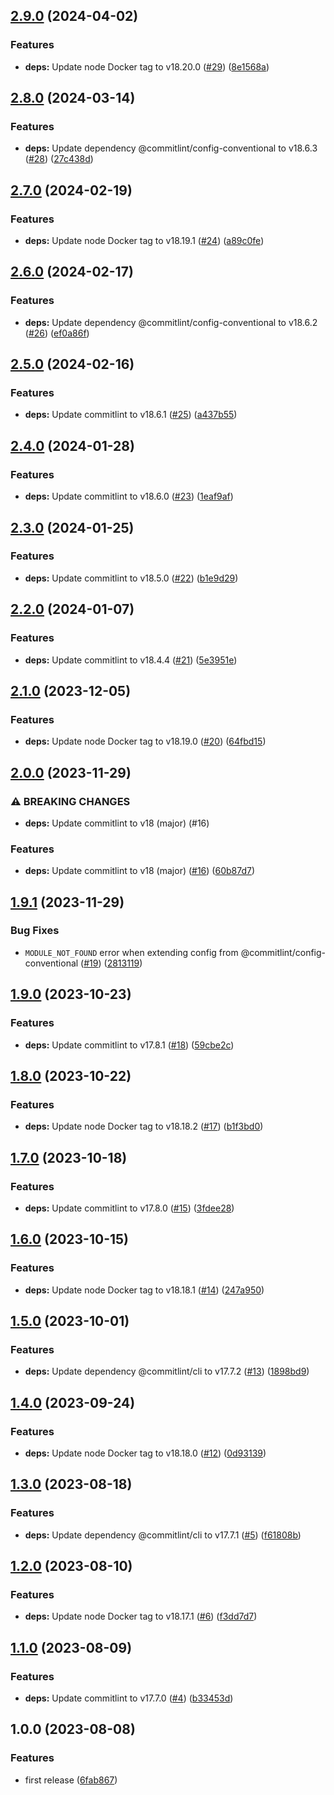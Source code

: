 ## [2.9.0](https://github.com/wndhydrnt/docker-commitlint/compare/v2.8.0...v2.9.0) (2024-04-02)


### Features

* **deps:** Update node Docker tag to v18.20.0 ([#29](https://github.com/wndhydrnt/docker-commitlint/issues/29)) ([8e1568a](https://github.com/wndhydrnt/docker-commitlint/commit/8e1568a2b444333ffd0a5cce57972f811232ef03))

## [2.8.0](https://github.com/wndhydrnt/docker-commitlint/compare/v2.7.0...v2.8.0) (2024-03-14)


### Features

* **deps:** Update dependency @commitlint/config-conventional to v18.6.3 ([#28](https://github.com/wndhydrnt/docker-commitlint/issues/28)) ([27c438d](https://github.com/wndhydrnt/docker-commitlint/commit/27c438dafb739febd1b4efa19903ed790b989a22))

## [2.7.0](https://github.com/wndhydrnt/docker-commitlint/compare/v2.6.0...v2.7.0) (2024-02-19)


### Features

* **deps:** Update node Docker tag to v18.19.1 ([#24](https://github.com/wndhydrnt/docker-commitlint/issues/24)) ([a89c0fe](https://github.com/wndhydrnt/docker-commitlint/commit/a89c0fe029c949ec72d4454d91e82738b2b8068c))

## [2.6.0](https://github.com/wndhydrnt/docker-commitlint/compare/v2.5.0...v2.6.0) (2024-02-17)


### Features

* **deps:** Update dependency @commitlint/config-conventional to v18.6.2 ([#26](https://github.com/wndhydrnt/docker-commitlint/issues/26)) ([ef0a86f](https://github.com/wndhydrnt/docker-commitlint/commit/ef0a86f4b131b95d274e3554564ed6a09f221d0e))

## [2.5.0](https://github.com/wndhydrnt/docker-commitlint/compare/v2.4.0...v2.5.0) (2024-02-16)


### Features

* **deps:** Update commitlint to v18.6.1 ([#25](https://github.com/wndhydrnt/docker-commitlint/issues/25)) ([a437b55](https://github.com/wndhydrnt/docker-commitlint/commit/a437b5508935c91b41b1fd2c450b115c7725a43f))

## [2.4.0](https://github.com/wndhydrnt/docker-commitlint/compare/v2.3.0...v2.4.0) (2024-01-28)


### Features

* **deps:** Update commitlint to v18.6.0 ([#23](https://github.com/wndhydrnt/docker-commitlint/issues/23)) ([1eaf9af](https://github.com/wndhydrnt/docker-commitlint/commit/1eaf9afe0c390d8bc641127d4e3c1d3ab88ae38e))

## [2.3.0](https://github.com/wndhydrnt/docker-commitlint/compare/v2.2.0...v2.3.0) (2024-01-25)


### Features

* **deps:** Update commitlint to v18.5.0 ([#22](https://github.com/wndhydrnt/docker-commitlint/issues/22)) ([b1e9d29](https://github.com/wndhydrnt/docker-commitlint/commit/b1e9d2974b2884e8cce1bf5b54a1439a3688e6a6))

## [2.2.0](https://github.com/wndhydrnt/docker-commitlint/compare/v2.1.0...v2.2.0) (2024-01-07)


### Features

* **deps:** Update commitlint to v18.4.4 ([#21](https://github.com/wndhydrnt/docker-commitlint/issues/21)) ([5e3951e](https://github.com/wndhydrnt/docker-commitlint/commit/5e3951eca2148a20bc558a99d3141794906ac740))

## [2.1.0](https://github.com/wndhydrnt/docker-commitlint/compare/v2.0.0...v2.1.0) (2023-12-05)


### Features

* **deps:** Update node Docker tag to v18.19.0 ([#20](https://github.com/wndhydrnt/docker-commitlint/issues/20)) ([64fbd15](https://github.com/wndhydrnt/docker-commitlint/commit/64fbd15d2e74b3e0db97613794ded51c17212471))

## [2.0.0](https://github.com/wndhydrnt/docker-commitlint/compare/v1.9.1...v2.0.0) (2023-11-29)


### ⚠ BREAKING CHANGES

* **deps:** Update commitlint to v18 (major) (#16)

### Features

* **deps:** Update commitlint to v18 (major) ([#16](https://github.com/wndhydrnt/docker-commitlint/issues/16)) ([60b87d7](https://github.com/wndhydrnt/docker-commitlint/commit/60b87d7704e72f96e97889e4a9f5830f14299027))

## [1.9.1](https://github.com/wndhydrnt/docker-commitlint/compare/v1.9.0...v1.9.1) (2023-11-29)


### Bug Fixes

* `MODULE_NOT_FOUND` error when extending config from @commitlint/config-conventional ([#19](https://github.com/wndhydrnt/docker-commitlint/issues/19)) ([2813119](https://github.com/wndhydrnt/docker-commitlint/commit/281311993b44e2bcc7a9be4c1c81eeadbe4c6e74))

## [1.9.0](https://github.com/wndhydrnt/docker-commitlint/compare/v1.8.0...v1.9.0) (2023-10-23)


### Features

* **deps:** Update commitlint to v17.8.1 ([#18](https://github.com/wndhydrnt/docker-commitlint/issues/18)) ([59cbe2c](https://github.com/wndhydrnt/docker-commitlint/commit/59cbe2c92366c5613ea8380a6e1ff6bc69119621))

## [1.8.0](https://github.com/wndhydrnt/docker-commitlint/compare/v1.7.0...v1.8.0) (2023-10-22)


### Features

* **deps:** Update node Docker tag to v18.18.2 ([#17](https://github.com/wndhydrnt/docker-commitlint/issues/17)) ([b1f3bd0](https://github.com/wndhydrnt/docker-commitlint/commit/b1f3bd00fa31451eefcd24e1d498c7d238df6601))

## [1.7.0](https://github.com/wndhydrnt/docker-commitlint/compare/v1.6.0...v1.7.0) (2023-10-18)


### Features

* **deps:** Update commitlint to v17.8.0 ([#15](https://github.com/wndhydrnt/docker-commitlint/issues/15)) ([3fdee28](https://github.com/wndhydrnt/docker-commitlint/commit/3fdee285045d8bbafc51dbe2cbb779fb152c1eec))

## [1.6.0](https://github.com/wndhydrnt/docker-commitlint/compare/v1.5.0...v1.6.0) (2023-10-15)


### Features

* **deps:** Update node Docker tag to v18.18.1 ([#14](https://github.com/wndhydrnt/docker-commitlint/issues/14)) ([247a950](https://github.com/wndhydrnt/docker-commitlint/commit/247a950a9ead8eee16731d5c3d4a6f25a7e2c16e))

## [1.5.0](https://github.com/wndhydrnt/docker-commitlint/compare/v1.4.0...v1.5.0) (2023-10-01)


### Features

* **deps:** Update dependency @commitlint/cli to v17.7.2 ([#13](https://github.com/wndhydrnt/docker-commitlint/issues/13)) ([1898bd9](https://github.com/wndhydrnt/docker-commitlint/commit/1898bd99b4a7ceef29763b2140ac2c4a178bd964))

## [1.4.0](https://github.com/wndhydrnt/docker-commitlint/compare/v1.3.0...v1.4.0) (2023-09-24)


### Features

* **deps:** Update node Docker tag to v18.18.0 ([#12](https://github.com/wndhydrnt/docker-commitlint/issues/12)) ([0d93139](https://github.com/wndhydrnt/docker-commitlint/commit/0d931391ec8a92d08ee65c34f9f4423a367a5811))

## [1.3.0](https://github.com/wndhydrnt/docker-commitlint/compare/v1.2.0...v1.3.0) (2023-08-18)


### Features

* **deps:** Update dependency @commitlint/cli to v17.7.1 ([#5](https://github.com/wndhydrnt/docker-commitlint/issues/5)) ([f61808b](https://github.com/wndhydrnt/docker-commitlint/commit/f61808b09f477084966b172adef35dc566948d55))

## [1.2.0](https://github.com/wndhydrnt/docker-commitlint/compare/v1.1.0...v1.2.0) (2023-08-10)


### Features

* **deps:** Update node Docker tag to v18.17.1 ([#6](https://github.com/wndhydrnt/docker-commitlint/issues/6)) ([f3dd7d7](https://github.com/wndhydrnt/docker-commitlint/commit/f3dd7d7f3ce9144a5360c874a183a5ed62a7d54e))

## [1.1.0](https://github.com/wndhydrnt/docker-commitlint/compare/v1.0.0...v1.1.0) (2023-08-09)


### Features

* **deps:** Update commitlint to v17.7.0 ([#4](https://github.com/wndhydrnt/docker-commitlint/issues/4)) ([b33453d](https://github.com/wndhydrnt/docker-commitlint/commit/b33453dbe4ca5a1be2041269c29c7b6ac899f3c6))

## 1.0.0 (2023-08-08)


### Features

* first release ([6fab867](https://github.com/wndhydrnt/docker-commitlint/commit/6fab867ce1e3088b9571eb9130e62fe51b70695b))
